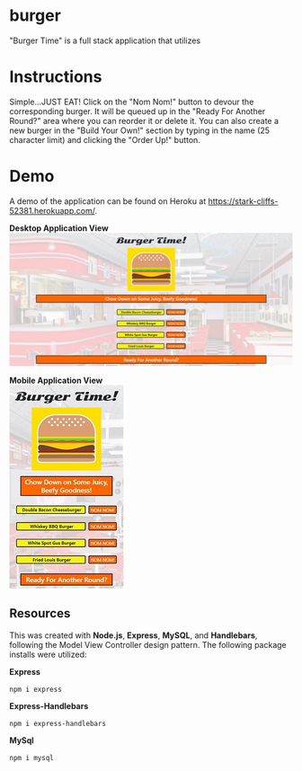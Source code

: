 # burger
"Burger Time" is a full stack application that utilizes

# Instructions
Simple...JUST EAT! Click on the "Nom Nom!" button to devour the corresponding burger. It will be queued up in the "Ready For Another Round?" area where you can reorder it or delete it. You can also create a new burger in the "Build Your Own!" section by typing in the name (25 character limit) and clicking the "Order Up!" button.

# Demo
A demo of the application can be found on Heroku at https://stark-cliffs-52381.herokuapp.com/.

**Desktop Application View**\
![Desktop View](public/assets/images/desktop-image.jpg)

**Mobile Application View**\
![Mobile View](public/assets/images/mobile-image.jpg)

## Resources
This was created with **Node.js**, **Express**, **MySQL**, and **Handlebars**, following the Model View Controller design pattern. The following package installs were utilized:

**Express**
```
npm i express
```

**Express-Handlebars**
```
npm i express-handlebars
```

**MySql**
```
npm i mysql
```
